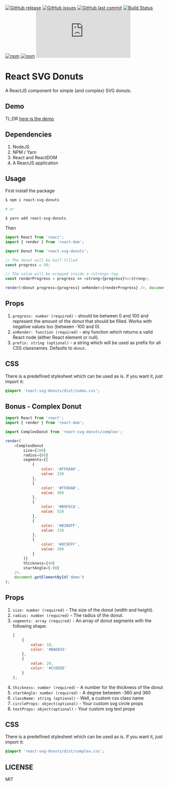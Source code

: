 [![GitHub release](https://img.shields.io/github/release/scriptex/react-svg-donuts.svg)](https://github.com/scriptex/react-svg-donuts/releases/latest)
[![GitHub issues](https://img.shields.io/github/issues/scriptex/react-svg-donuts.svg)](https://github.com/scriptex/react-svg-donuts/issues)
[![GitHub last commit](https://img.shields.io/github/last-commit/scriptex/react-svg-donuts.svg)](https://github.com/scriptex/react-svg-donuts/commits/master)
[![Build Status](https://travis-ci.org/scriptex/react-svg-donuts.svg?branch=master)](https://travis-ci.org/scriptex/react-svg-donuts)
[![npm](https://img.shields.io/npm/dt/react-svg-donuts.svg)](https://www.npmjs.com/package/react-svg-donuts)
[![npm](https://img.shields.io/npm/v/react-svg-donuts.svg)](https://www.npmjs.com/package/react-svg-donuts)
[![Analytics](https://ga-beacon.appspot.com/UA-83446952-1/github.com/scriptex/react-svg-donuts/README.md)](https://github.com/scriptex/react-svg-donuts/)

# React SVG Donuts

A ReactJS component for simple (and complex) SVG donuts.

## Demo

TL;DR [here is the demo](https://codepen.io/scriptex/pen/qJvaMe)

## Dependencies

1. NodeJS
2. NPM / Yarn
3. React and ReactDOM
4. A ReactJS application

## Usage

First install the package

```bash
$ npm i react-svg-donuts

# or

$ yarn add react-svg-donuts
```

Then

```javascript
import React from 'react';
import { render } from 'react-dom';

import Donut from 'react-svg-donuts';

// The donut will be half filled
const progress = 50;

// The value will be wrapped inside a <strong> tag.
const renderProgress = progress => <strong>{progress}%</strong>;

render(<Donut progress={progress} onRender={renderProgress} />, document.getElementById('demo'));
```

## Props

1. `progress: number (required)` - should be between 0 and 100 and represent the amount of the donut that should be filled. Works with negative values too (between -100 and 0).
2. `onRender: function (required)` - any function which returns a valid React node (either React element or null).
3. `prefix: string (optional)` - a string which will be used as prefix for all CSS classnames. Defaults to `donut`.

## CSS

There is a predefined stylesheet which can be used as is.
If you want it, just import it:

```css
@import 'react-svg-donuts/dist/index.css';
```

## Bonus - Complex Donut

```javascript
import React from 'react';
import { render } from 'react-dom';

import ComplexDonut from 'react-svg-donuts/complex';

render(
	<ComplexDonut
		size={200}
		radius={80}
		segments={[
			{
				color: '#FF8A80',
				value: 230
			},
			{
				color: '#FF80AB',
				value: 308
			},
			{
				color: '#B9F6CA',
				value: 520
			},
			{
				color: '#B388FF',
				value: 130
			},
			{
				color: '#8C9EFF',
				value: 200
			}
		]}
		thickness={40}
		startAngle={-90}
	/>,
	document.getElementById('demo')
);
```

## Props

1. `size: number (required)` - The size of the donut (width and height).
2. `radius: number (required)` - The radius of the donut.
3. `segments: array (required)` - An array of donut segments with the following shape:
    ```javascript
    [
    	{
    		value: 10,
    		color: '#BADA55'
    	},
    	{
    		value: 20,
    		color: '#CCDDEE'
    	}
    ];
    ```
4. `thickness: number (required)` - A number for the thickness of the donut
5. `startAngle: number (required)` - A degree between -360 and 360
6. `className: string (optional)` - Well, a custom css class name
7. `circleProps: object(optional)` - Your custom svg circle props
8. `textProps: object(optional)` - Your custom svg text props

## CSS

There is a predefined stylesheet which can be used as is.
If you want it, just import it:

```css
@import 'react-svg-donuts/dist/complex.css';
```

## LICENSE

MIT

